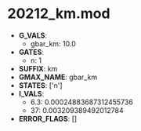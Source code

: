 # 20212_km.mod

- **G_VALS**:
  - gbar_km: 10.0
- **GATES**:
  - n: 1
- **SUFFIX**: km
- **GMAX_NAME**: gbar_km
- **STATES**: ['n']
- **I_VALS**:
  - 6.3: 0.00024883687312455736
  - 37: 0.003209389492012784
- **ERROR_FLAGS**: []
